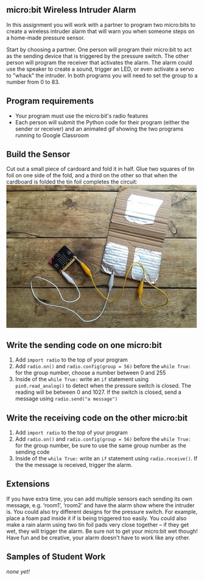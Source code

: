 micro:bit Wireless Intruder Alarm
--------------------
In this assignment you will work with a partner to program two micro:bits to create a wireless intruder alarm that will warn you when someone steps on a home-made pressure sensor.

Start by choosing a partner. One person will program their micro:bit to act as the sending device that is triggered by the pressure switch. The other person will program the receiver that activates the alarm. The alarm could use the speaker to create a sound, trigger an LED, or even activate a servo to "whack" the intruder. In both programs you will need to set the group to a number from 0 to 83.

Program requirements
-----------------
* Your program must use the micro:bit's radio features
* Each person will submit the Python code for their program (either the sender or receiver) and an animated gif showing the two programs running to Google Classroom

Build the Sensor
----------
Cut out a small piece of cardoard and fold it in half. Glue two squares of tin foil on one side of the fold, and a third on the other so that when the cardboard is folded the tin foil completes the circuit:   
![](Sensor.jpg)

Write the sending code on one micro:bit
----------
1. Add `import radio` to the top of your program
2. Add `radio.on()` and `radio.config(group = 56)` before the `while True:` for the group number, choose a number between 0 and 255
3. Inside of the `while True:` write an `if` statement using `pin0.read_analog()` to detect when the pressure switch is closed. The reading will be between 0 and 1027. If the switch is closed, send a message using `radio.send("a message")`

Write the receiving code on the other micro:bit
----------
1. Add `import radio` to the top of your program
2. Add `radio.on()` and `radio.config(group = 56)` before the `while True:` for the group number, be sure to use the same group number as the sending code
3. Inside of the `while True:` write an `if` statement using `radio.receive()`. If the the message is received, trigger the alarm.

Extensions
----------
If you have extra time, you can add multiple sensors each sending its own message, e.g. ‘room1’, ‘room2’ and have the alarm show where the intruder is. You could also try different designs for the pressure switch. For example, place a foam pad inside it if is being triggered too easily.
You could also make a rain alarm using two tin foil pads very close together – if they get wet, they will trigger the alarm. Be sure not to get your micro:bit wet though! Have fun and be creative, your alarm doesn't have to work like any other.

Samples of Student Work
----------
*none yet!*
